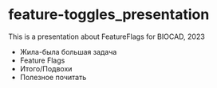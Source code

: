 # feature-toggles_presentation

This is a presentation about FeatureFlags for BIOCAD, 2023

* Жила-была большая задача
* Feature Flags
* Итого/Подвохи
* Полезное почитать
